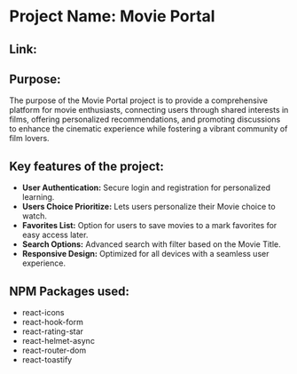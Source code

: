 <h1>Project Name: Movie Portal</h1>
<h2>Link: <a href=""></a></h2>

<h2>Purpose:</h2>

<p>The purpose of the Movie Portal project is to provide a comprehensive platform for movie enthusiasts, connecting users through shared interests in films, offering personalized recommendations, and promoting discussions to enhance the cinematic experience while fostering a vibrant community of film lovers.</p>

<h2>Key features of the project:</h2>
<ul>
    <li><strong>User Authentication:</strong> Secure login and registration for personalized learning.</li>
    <li><strong>Users Choice Prioritize:</strong> Lets users personalize their Movie choice to watch.</li>
    <li><strong>Favorites List:</strong> Option for users to save movies to a  mark favorites for easy access later.</li>
    <li><strong>Search Options:</strong> Advanced search with filter based on the
    Movie Title.
    <li><strong>Responsive Design:</strong> Optimized for all devices with a seamless user experience.
    </li>
</ul>

<h2>NPM Packages used:</h2>
<ul>
    <li>react-icons</li>
    <li>react-hook-form</li>
    <li>react-rating-star</li>
    <li>react-helmet-async</li>
    <li>react-router-dom</li>
    <li>react-toastify</li>
</ul>
